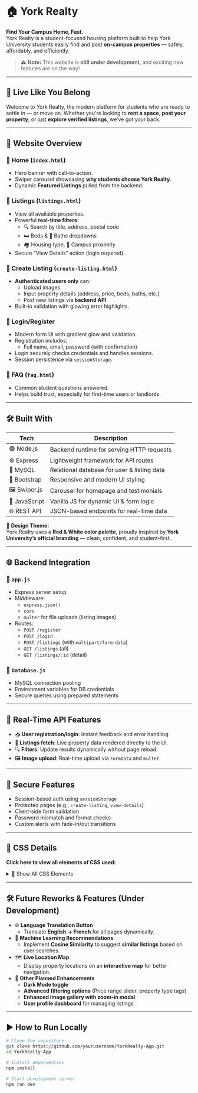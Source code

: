# 🏠 York Realty

**Find Your Campus Home, Fast.**  
York Realty is a student-focused housing platform built to help York University students easily find and post **on-campus properties** — safely, affordably, and efficiently.

> ⚠ **Note:** This website is **still under development**, and exciting new features are on the way!

---

## 🚀 Live Like You Belong

Welcome to York Realty, the modern platform for students who are ready to settle in — or move on. Whether you're looking to **rent a space**, **post your property**, or just **explore verified listings**, we’ve got your back.

---

## 🧭 Website Overview

### 🔸 Home (`index.html`)
- Hero banner with call-to-action.
- Swiper carousel showcasing **why students choose York Realty**.
- Dynamic **Featured Listings** pulled from the backend.

### 🔸 Listings (`listings.html`)
- View all available properties.
- Powerful **real-time filters**:
  - 🔍 Search by title, address, postal code
  - 🛏 Beds & 🛁 Baths dropdowns
  - 🏘️ Housing type, 🏫 Campus proximity
- Secure “View Details” action (login required).

### 🔸 Create Listing (`create-listing.html`)
- **Authenticated users only** can:
  - Upload images
  - Input property details (address, price, beds, baths, etc.)
  - Post new listings via **backend API**
- Built-in validation with glowing error highlights.

### 🔸 Login/Register
- Modern form UI with gradient glow and validation.
- Registration includes:
  - Full name, email, password (with confirmation)
- Login securely checks credentials and handles sessions.
- Session persistence via `sessionStorage`.

### 🔸 FAQ (`faq.html`)
- Common student questions answered.
- Helps build trust, especially for first-time users or landlords.

---

## 🛠️ Built With

| Tech        | Description                                  |
|-------------|----------------------------------------------|
| 🟢 Node.js   | Backend runtime for serving HTTP requests    |
| ⚙️ Express   | Lightweight framework for API routes         |
| 🐬 MySQL     | Relational database for user & listing data |
| 🎨 Bootstrap | Responsive and modern UI styling             |
| 🖼️ Swiper.js | Carousel for homepage and testimonials       |
| 🧠 JavaScript | Vanilla JS for dynamic UI & form logic      |
| 🌐 REST API | JSON-based endpoints for real-time data       |

🎨 **Design Theme:**  
York Realty uses a **Red & White color palette**, proudly inspired by **York University’s official branding** — clean, confident, and student-first.

---

## 🌐 Backend Integration

### 📂 `app.js`
- Express server setup
- Middleware:
  - `express.json()`
  - `cors`
  - `multer` for file uploads (listing images)
- Routes:
  - `POST /register`
  - `POST /login`
  - `POST /listings` (with `multipart/form-data`)
  - `GET /listings` (all)
  - `GET /listings/:id` (detail)

### 🧩 `Database.js`
- MySQL connection pooling
- Environment variables for DB credentials
- Secure queries using prepared statements

---

## 🔄 Real-Time API Features

- 📥 **User registration/login**: Instant feedback and error handling.
- 🏡 **Listings fetch**: Live property data rendered directly to the UI.
- 🔍 **Filters**: Update results dynamically without page reload.
- 🖼️ **Image upload**: Real-time upload via `FormData` and `multer`.

---

## 🔐 Secure Features

- Session-based auth using `sessionStorage`
- Protected pages (e.g., `create-listing`, `view-details`)
- Client-side form validation
- Password mismatch and format checks
- Custom alerts with fade-in/out transitions

---

## 🎨 CSS Details

**Click here to view all elements of CSS used:**  

<details>
<summary>📂 Show All CSS Elements</summary>

### ✅ Global Styles & Variables
- Theme color variables using `:root`
- Smooth scrolling and clean typography
- Layout with `flex` and `min-height: 100vh`

---

### ✅ Navbar Styling
- Fixed navbar with **York Red background**
- Brand hover animation (`scale + rotate`)
- Navigation links with **animated underline** using `::after`

---

### ✅ Hero Section
- Full-screen **background image** with dark overlay
- Large **hero heading** with text-shadow
- Animated **call-to-action button** with hover scaling

---

### ✅ Cards (Listings)
- Rounded corners (`border-radius: 1rem`)
- **Hover effects:** `transform: scale(1.02) translateY(-12px)`
- Image **zoom on hover** (`object-fit: cover; transform: scale(1.1)`)

---

### ✅ Forms & Validation
- Input focus with **red glow** using `box-shadow`
- Validation glow with `.form-red-gradient-glow`
- Styled submit buttons with hover lift

---

### ✅ Filter Section
- Styled search bar and dropdowns with focus glow
- Search button hover animation

---

### ✅ Animations
- `.fade-in` and `.fade-in-up` for section reveals
- Keyframes: `@keyframes fadeIn`, `fadeInUp`, `pulseBadge`

---

### ✅ Modals
- Custom modal with **red header and scale-in animation**
- Buttons with hover transformations

---

### ✅ FAQ Section
- White strip with shadow and **bold red FAQ link hover effects**

---

### ✅ Swiper Carousel
- Customized navigation buttons with **gold hover effects**
- Circular buttons and pagination styling

---

### ✅ Footer
- Red background with **white links**
- Social icons with hover scaling

---

### ✅ Back-to-Top Button
- Circular button with **hover lift effect** and shadow

---

### ✅ Responsive Design
- Media queries for:
  - **Tablets** (`max-width: 992px`)
  - **Mobiles** (`max-width: 768px`)
- Adjusted typography, card size, hero section padding

---

### ✅ Transitions
- Smooth hover transitions (`transition: all 0.3s ease`)
- Bouncy animations using `cubic-bezier`

</details>

---

## 🛠 Future Reworks & Features (Under Development)

- 🌐 **Language Translation Button**  
  - Translate **English → French** for all pages dynamically.
- 🤖 **Machine Learning Recommendations**  
  - Implement **Cosine Similarity** to suggest **similar listings** based on user searches.
- 🗺 **Live Location Map**  
  - Display property locations on an **interactive map** for better navigation.
- 🔮 **Other Planned Enhancements**  
  - **Dark Mode toggle**
  - **Advanced filtering options** (Price range slider, property type tags)
  - **Enhanced image gallery with zoom-in modal**
  - **User profile dashboard** for managing listings

---

## ▶️ How to Run Locally

```bash
# Clone the repository
git clone https://github.com/yourusername/YorkRealty-App.git
cd YorkRealty-App

# Install dependencies
npm install

# Start development server
npm run dev

